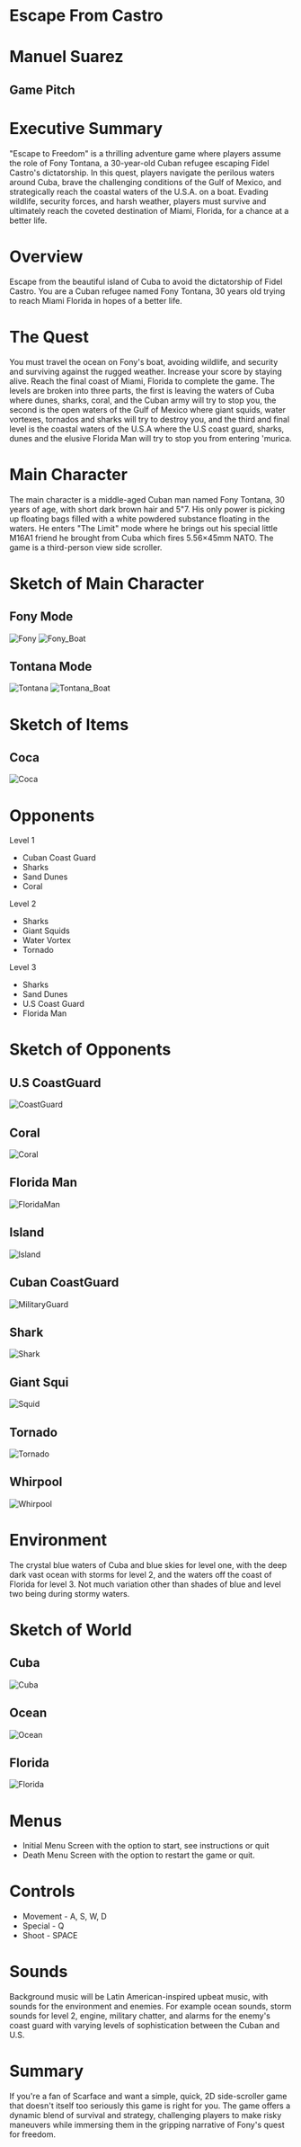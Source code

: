 # Escape From Castro
# Manuel Suarez
## Game Pitch

# Executive Summary
"Escape to Freedom" is a thrilling adventure game where players assume the role of Fony Tontana, a 30-year-old Cuban refugee escaping Fidel Castro's dictatorship. In this quest, players navigate the perilous waters around Cuba, brave the challenging conditions of the Gulf of Mexico, and strategically reach the coastal waters of the U.S.A. on a boat. Evading wildlife, security forces, and harsh weather, players must survive and ultimately reach the coveted destination of Miami, Florida, for a chance at a better life. 

# Overview
Escape from the beautiful island of Cuba to avoid the dictatorship of Fidel Castro. You are a Cuban refugee named Fony Tontana, 30 years old trying to reach Miami Florida in hopes of a better life.

# The Quest
You must travel the ocean on Fony's boat, avoiding wildlife, and security and surviving against the rugged weather. Increase your score by staying alive. Reach the final coast of Miami, Florida to complete the game. The levels are broken into three parts, the first is leaving the waters of Cuba where dunes, sharks, coral, and the Cuban army will try to stop you, the second is the open waters of the Gulf of Mexico where giant squids, water vortexes, tornados and sharks will try to destroy you, and the third and final level is the coastal waters of the U.S.A where the U.S coast guard, sharks, dunes and the elusive Florida Man will try to stop you from entering 'murica.

# Main Character
The main character is a middle-aged Cuban man named Fony Tontana, 30 years of age, with short dark brown hair and 5"7. His only power is picking up floating bags filled with a white powdered substance floating in the waters. He enters "The Limit" mode where he brings out his special little M16A1 friend he brought from Cuba which fires 5.56×45mm NATO. The game is a third-person view side scroller.

# Sketch of Main Character
## Fony Mode
![Fony](https://github.com/ManuelSuarez3D/Escape-From-Castro/assets/82544173/6575ac6f-07af-4d47-88bf-491eab4a56b0)
![Fony_Boat](https://github.com/ManuelSuarez3D/Escape-From-Castro/assets/82544173/6cf11341-ae72-49eb-bb25-a42f98d7369f)
## Tontana Mode
![Tontana](https://github.com/ManuelSuarez3D/Escape-From-Castro/assets/82544173/ae6688aa-a899-4c4c-8ccb-e23d3e4e018c)
![Tontana_Boat](https://github.com/ManuelSuarez3D/Escape-From-Castro/assets/82544173/8979dc9a-1287-49f7-b41e-3d694e166078)

# Sketch of Items
## Coca
![Coca](https://github.com/ManuelSuarez3D/Escape-From-Castro/assets/82544173/047d5e0f-533d-4914-9888-02e7d0f230f4)

# Opponents
Level 1
- Cuban Coast Guard
- Sharks
- Sand Dunes
- Coral

Level 2
- Sharks
- Giant Squids
- Water Vortex
- Tornado

Level 3
- Sharks
- Sand Dunes
- U.S Coast Guard
- Florida Man

# Sketch of Opponents
## U.S CoastGuard
![CoastGuard](https://github.com/ManuelSuarez3D/Escape-From-Castro/assets/82544173/6d0d061c-d976-486f-ad55-f87d01a19e01)
## Coral
![Coral](https://github.com/ManuelSuarez3D/Escape-From-Castro/assets/82544173/58dea687-525d-4a27-881c-b11ba81699bf)
## Florida Man
![FloridaMan](https://github.com/ManuelSuarez3D/Escape-From-Castro/assets/82544173/d2217c0c-bdf6-4b18-a761-d99e28157cb6)
## Island
![Island](https://github.com/ManuelSuarez3D/Escape-From-Castro/assets/82544173/c22e160f-a6d3-473e-beb5-97820e749413)
## Cuban CoastGuard
![MilitaryGuard](https://github.com/ManuelSuarez3D/Escape-From-Castro/assets/82544173/9c62dd8d-553e-48da-b8c6-cd92e4354ad2)
## Shark
![Shark](https://github.com/ManuelSuarez3D/Escape-From-Castro/assets/82544173/a3903195-1757-4adc-b171-7f8a903ad8b6)
## Giant Squi
![Squid](https://github.com/ManuelSuarez3D/Escape-From-Castro/assets/82544173/5b662be8-02d7-4f15-bb37-e6c572b97317)
## Tornado
![Tornado](https://github.com/ManuelSuarez3D/Escape-From-Castro/assets/82544173/63cf1121-9bd0-4573-8e5d-2a48d59ec1b1)
## Whirpool
![Whirpool](https://github.com/ManuelSuarez3D/Escape-From-Castro/assets/82544173/dfd7213c-d1d2-47a7-9eda-f90694e804b7)

# Environment
The crystal blue waters of Cuba and blue skies for level one, with the deep dark vast ocean with storms for level 2, and the waters off the coast of Florida for level 3. Not much variation other than shades of blue and level two being during stormy waters.

# Sketch of World
## Cuba
![Cuba](https://github.com/ManuelSuarez3D/Escape-From-Castro/assets/82544173/10804ccf-6d83-4f01-8f6a-d159ab6d29a5)
## Ocean
![Ocean](https://github.com/ManuelSuarez3D/Escape-From-Castro/assets/82544173/af8d9c99-407a-4adc-91b2-84d307503e95)
## Florida
![Florida](https://github.com/ManuelSuarez3D/Escape-From-Castro/assets/82544173/e19a194f-5bd2-4736-b42a-4c3660d87c9b)

# Menus
- Initial Menu Screen with the option to start, see instructions or quit
- Death Menu Screen with the option to restart the game or quit.

# Controls
- Movement - A, S, W, D
- Special - Q
- Shoot - SPACE

# Sounds
Background music will be Latin American-inspired upbeat music, with sounds for the environment and enemies. For example ocean sounds, storm sounds for level 2, engine, military chatter, and alarms for the enemy's coast guard with varying levels of sophistication between the Cuban and U.S.

# Summary
If you're a fan of Scarface and want a simple, quick, 2D side-scroller game that doesn't itself too seriously this game is right for you. The game offers a dynamic blend of survival and strategy, challenging players to make risky maneuvers while immersing them in the gripping narrative of Fony's quest for freedom.
